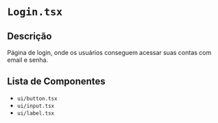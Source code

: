 # `Login.tsx`

## Descrição

Página de login, onde os usuários conseguem acessar suas contas com email e senha. 

## Lista de Componentes

* `ui/button.tsx`
* `ui/input.tsx`
* `ui/label.tsx`

